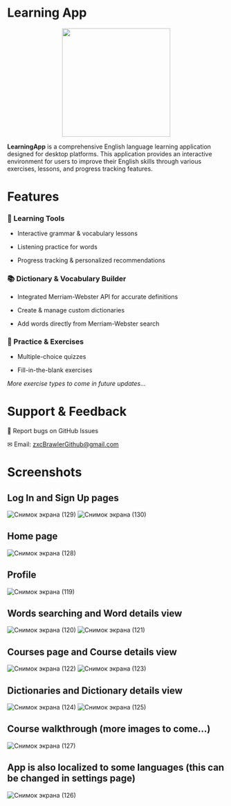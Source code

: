 # Learning App

<div align="center">
  <img height="250" src="https://github.com/user-attachments/assets/538ade10-2db9-45b3-90b4-1ae3b94a5d1e"  />
</div>

**LearningApp** is a comprehensive English language learning application designed for desktop platforms. This application provides an interactive environment for users to improve their English skills through various exercises, lessons, and progress tracking features.

# Features
### 📖 Learning Tools 
- Interactive grammar & vocabulary lessons

- Listening practice for words

- Progress tracking & personalized recommendations

### 📚 Dictionary & Vocabulary Builder
 - Integrated Merriam-Webster API for accurate definitions

- Create & manage custom dictionaries

- Add words directly from Merriam-Webster search


### 🎯 Practice & Exercises
- Multiple-choice quizzes

- Fill-in-the-blank exercises

_More exercise types to come in future updates..._

# Support & Feedback
🐛 Report bugs on GitHub Issues

✉ Email: zxcBrawlerGithub@gmail.com

# Screenshots

## Log In and Sign Up pages

![Снимок экрана (129)](https://github.com/user-attachments/assets/937a9389-7e9f-49c8-a9b7-67bfa7d708a9)
![Снимок экрана (130)](https://github.com/user-attachments/assets/29bcee3e-1d5c-4368-99ab-03a43ded5ca9)


## Home page

![Снимок экрана (128)](https://github.com/user-attachments/assets/ad4690a0-6f43-41d8-a17d-92edaa1b4f3a)


## Profile

![Снимок экрана (119)](https://github.com/user-attachments/assets/e2d85e58-d4f7-4f5c-b400-9ef5f132ee92)

## Words searching and Word details view 

![Снимок экрана (120)](https://github.com/user-attachments/assets/5385e79c-1261-4b91-9c46-8e0d298a21e0)
![Снимок экрана (121)](https://github.com/user-attachments/assets/8101ba84-11ad-431a-b342-1e1c66eedea2)

## Courses page and Course details view

![Снимок экрана (122)](https://github.com/user-attachments/assets/90c5407e-bba4-4148-9d02-a3693bc5e3a9)
![Снимок экрана (123)](https://github.com/user-attachments/assets/e835868d-c287-4d30-8bf5-54149a7e6cd7)

## Dictionaries and Dictionary details view

![Снимок экрана (124)](https://github.com/user-attachments/assets/0d4817d1-4ed6-4d97-9d7c-94a4d01b7f64)
![Снимок экрана (125)](https://github.com/user-attachments/assets/50decdad-869c-4b9b-9b51-d70476720b2e)

## Course walkthrough (more images to come...)

![Снимок экрана (127)](https://github.com/user-attachments/assets/2b4bfbb7-7903-47f7-aad5-2ddc5521230f)

## App is also localized to some languages (this can be changed in settings page)
![Снимок экрана (126)](https://github.com/user-attachments/assets/dad91946-f68e-47d8-b08f-520dd8961ecc)








